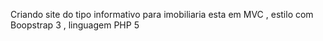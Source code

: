 Criando site do tipo informativo para imobiliaria 
esta em MVC , estilo com Boopstrap 3 , linguagem PHP 5